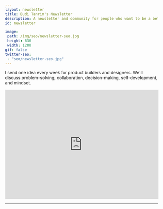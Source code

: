 ```yaml
---
layout: newsletter
title: Budi Tanrim's Newsletter
description: A newsletter and community for people who want to be a better design practitioner.
id: newsletter

image:
 path: /img/seo/newsletter-seo.jpg
 height: 630
 width: 1200
gif: false
twitter-seo:
 - "seo/newsletter-seo.jpg"
---
```


I send one idea every week for product builders and designers. We'll discuss problem-solving, collaboration, decision-making, self-development, and mindset.

<iframe src="https://buditanrim.substack.com/embed" width="100%" height="360" style="border:1px solid #EEE; background:white;" frameborder="0" scrolling="no"></iframe>

<!-- **What to expect:**
- **Exclusive newsletter** (_every Thursday_)
- **Free resources** (_A few times per year_)
- **My book draft** (_A few times per year_)
- **Writing from my blog** (_Optional, you can choose daily or weekly_)

---

**Latest issue ✉️**

<style type="text/css">
<!--
.campaign {line-height: 150%; margin-bottom: 16px;}
//-->
<!-- </style>
<script language="javascript" src="//buditanrim.us4.list-manage.com/generate-js/?u=f82dd94137a54f15acad8bdfe&fid=30351&show=10" type="text/javascript"></script> -->

---

<!-- **What readers are saying:**
<div class="shoutout-embed" data-wall="buditanrim"></div>
<script class="shoutout-script" src="https://embed.shoutout.so/embed.js" defer></script> -->







